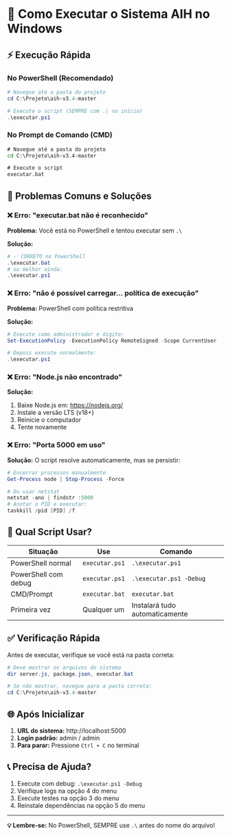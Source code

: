 
# 🚀 Como Executar o Sistema AIH no Windows

## ⚡ Execução Rápida

### No PowerShell (Recomendado)
```powershell
# Navegue até a pasta do projeto
cd C:\Projeto\aih-v3.4-master

# Execute o script (SEMPRE com .\ no início)
.\executar.ps1
```

### No Prompt de Comando (CMD)
```cmd
# Navegue até a pasta do projeto
cd C:\Projeto\aih-v3.4-master

# Execute o script
executar.bat
```

## 🔧 Problemas Comuns e Soluções

### ❌ Erro: "executar.bat não é reconhecido"
**Problema:** Você está no PowerShell e tentou executar sem `.\`

**Solução:**
```powershell
# ✅ CORRETO no PowerShell
.\executar.bat
# ou melhor ainda:
.\executar.ps1
```

### ❌ Erro: "não é possível carregar... política de execução"
**Problema:** PowerShell com política restritiva

**Solução:**
```powershell
# Execute como administrador e digite:
Set-ExecutionPolicy -ExecutionPolicy RemoteSigned -Scope CurrentUser

# Depois execute normalmente:
.\executar.ps1
```

### ❌ Erro: "Node.js não encontrado"
**Solução:**
1. Baixe Node.js em: https://nodejs.org/
2. Instale a versão LTS (v18+)
3. Reinicie o computador
4. Tente novamente

### ❌ Erro: "Porta 5000 em uso"
**Solução:** O script resolve automaticamente, mas se persistir:
```powershell
# Encerrar processos manualmente
Get-Process node | Stop-Process -Force

# Ou usar netstat
netstat -ano | findstr :5000
# Anotar o PID e executar:
taskkill /pid [PID] /f
```

## 🎯 Qual Script Usar?

| Situação | Use | Comando |
|----------|-----|---------|
| PowerShell normal | `executar.ps1` | `.\executar.ps1` |
| PowerShell com debug | `executar.ps1` | `.\executar.ps1 -Debug` |
| CMD/Prompt | `executar.bat` | `executar.bat` |
| Primeira vez | Qualquer um | Instalará tudo automaticamente |

## ✅ Verificação Rápida

Antes de executar, verifique se você está na pasta correta:
```powershell
# Deve mostrar os arquivos do sistema
dir server.js, package.json, executar.bat

# Se não mostrar, navegue para a pasta correta:
cd C:\Projeto\aih-v3.4-master
```

## 🌐 Após Inicializar

1. **URL do sistema:** http://localhost:5000
2. **Login padrão:** admin / admin
3. **Para parar:** Pressione `Ctrl + C` no terminal

## 📞 Precisa de Ajuda?

1. Execute com debug: `.\executar.ps1 -Debug`
2. Verifique logs na opção 4 do menu
3. Execute testes na opção 3 do menu
4. Reinstale dependências na opção 5 do menu

---

**💡 Lembre-se:** No PowerShell, SEMPRE use `.\` antes do nome do arquivo!
